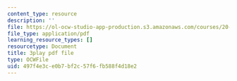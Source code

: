 ```yaml
---
content_type: resource
description: ''
file: https://ol-ocw-studio-app-production.s3.amazonaws.com/courses/20-219-becoming-the-next-bill-nye-writing-and-hosting-the-educational-show-january-iap-2015/497f4e3ce0b7bf2c57f6fb588f4d18e2_ZMe7jSsPmW4.pdf
file_type: application/pdf
learning_resource_types: []
resourcetype: Document
title: 3play pdf file
type: OCWFile
uid: 497f4e3c-e0b7-bf2c-57f6-fb588f4d18e2
---
```

